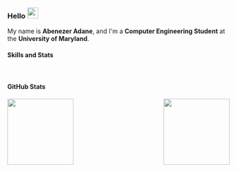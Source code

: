 ### Hello <img style="pointer-events: none" src="https://media.giphy.com/media/hvRJCLFzcasrR4ia7z/giphy.gif" width="25px">

My name is **Abenezer Adane**, and I'm a **Computer Engineering Student** at the **University of Maryland**.

#### Skills and Stats
<p align="left">
  <img height="2em" src="https://img.shields.io/badge/c-%2300599C.svg?style=for-the-badge&logo=c">
  <img height="2em" src="https://img.shields.io/badge/c++-%2300599C.svg?style=for-the-badge&logo=c%2B%2B">
  <img height="2em" src="https://img.shields.io/badge/Java-orange?style=flat-square&logo=java">
  <img height="2em" src="https://img.shields.io/badge/Kotlin-black?style=flat-square&logo=kotlin">
  <img height="2em" src="https://img.shields.io/badge/-Python-black?style=flat-square&logo=Python">
</p>

#### GitHub Stats
<p align="center">
  <img height="150em" src="https://github-readme-stats.vercel.app/api?username=PB020&count_private=true&show_icons=true&theme=dark" align = "left"/>
  <img height="150em" src="https://github-readme-stats.vercel.app/api/top-langs?username=PB020&show_icons=true&locale=en&layout=compact&theme=dark" align = "right"/>
</p>
